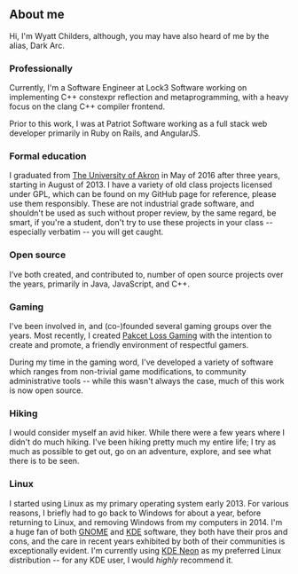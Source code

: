 ## About me
Hi, I'm Wyatt Childers, although, you may have also heard of me by the alias,
Dark Arc.

### Professionally

Currently, I'm a Software Engineer at Lock3 Software working on implementing
C++ constexpr reflection and metaprogramming, with a heavy focus
on the clang C++ compiler frontend.

Prior to this work, I was at Patriot Software working as a full stack
web developer primarily in Ruby on Rails, and AngularJS.

### Formal education

I graduated from [The University of Akron](http://uakron.edu) in May of 2016
after three years, starting in August of 2013. I have a variety of old class
projects licensed under GPL, which can be found on my GitHub page for reference,
please use them responsibly. These are not industrial grade software, and
shouldn't be used as such without proper review, by the same regard, be smart,
if you're a student, don't try to use these projects in your
class -- especially verbatim -- you will get caught.

### Open source
I’ve both created, and contributed to, number of open source projects over
the years, primarily in Java, JavaScript, and C++.

### Gaming

I've been involved in, and (co-)founded several gaming groups over the years.
Most recently, I created [Pakcet Loss Gaming](https://packetloss.gg/) with
the intention to create and promote, a friendly environment of
respectful gamers.

During my time in the gaming word, I've developed a variety of software
which ranges from non-trivial game modifications, to community administrative
tools -- while this wasn't always the case, much of this work
is now open source.

### Hiking

I would consider myself an avid hiker. While there were a few years where I
didn't do much hiking. I've been hiking pretty much my entire life;
I try as much as possible to get out, go on an adventure,
explore, and see what there is to be seen.

### Linux

I started using Linux as my primary operating system early 2013.
For various reasons, I briefly had to go back to Windows for about a year,
before returning to Linux, and removing Windows from my computers in 2014.
I'm a huge fan of both [GNOME](http://gnome.org) and [KDE](http://kde.org)
software, they both have their pros and cons, and the care in recent years
exhibited by both of their communities is exceptionally evident.
I'm currently using [KDE Neon](http://neon.kde.org) as my preferred
Linux distribution -- for any KDE user, I would *highly* recommend it.
